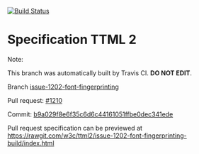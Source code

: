 [![Build Status](https://travis-ci.org/w3c/ttml2.svg?branch=issue-1202-font-fingerprinting)](https://travis-ci.org/w3c/ttml2)


# Specification TTML 2


Note:


This branch was automatically built by Travis CI. <b>DO NOT EDIT</b>.


 Branch [issue-1202-font-fingerprinting](https://github.com/w3c/ttml2/tree/issue-1202-font-fingerprinting)


 Pull request: [#1210](https://github.com/w3c/ttml2/pull/1210)


 Commit: [b9a029f8e6f35c6d6c44161051ffbe0dec341ede](https://github.com/w3c/ttml2/commit/b9a029f8e6f35c6d6c44161051ffbe0dec341ede)

Pull request specification can be previewed at https://rawgit.com/w3c/ttml2/issue-1202-font-fingerprinting-build/index.html



